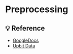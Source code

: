 # Preprocessing


## 💡 Reference
- [GoogleDocs](https://docs.google.com/document/d/1AjZOIx_xcvs7Ut9R_MrI1pG1HBMajlfP1nWHcPm4bAU/edit)
- [Upbit Data](https://docs.upbit.com/docs/upbit-quotation-websocket)

